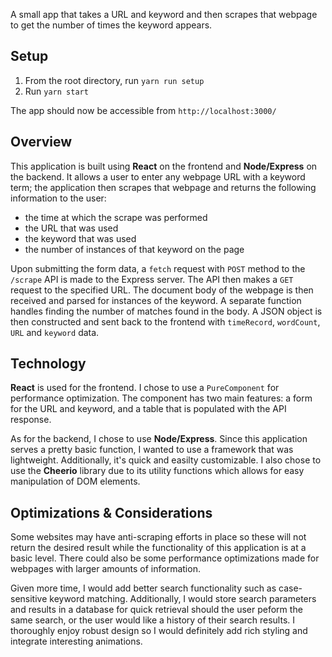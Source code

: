 A small app that takes a URL and keyword and then scrapes that webpage to get the number of times the keyword appears.

## Setup

1. From the root directory, run `yarn run setup`
2. Run `yarn start`

The app should now be accessible from `http://localhost:3000/`

## Overview

This application is built using **React** on the frontend and **Node/Express** on the backend. It allows a user to enter any webpage URL with a keyword term; the application then scrapes that webpage and returns the following information to the user:

- the time at which the scrape was performed
- the URL that was used
- the keyword that was used
- the number of instances of that keyword on the page

Upon submitting the form data, a `fetch` request with `POST` method to the `/scrape` API is made to the Express server. The API then makes a `GET` request to the specified URL. The document body of the webpage is then received and parsed for instances of the keyword. A separate function handles finding the number of matches found in the body. A JSON object is then constructed and sent back to the frontend with `timeRecord`, `wordCount`, `URL` and `keyword` data.

## Technology

**React** is used for the frontend. I chose to use a `PureComponent` for performance optimization. The component has two main features: a form for the URL and keyword, and a table that is populated with the API response.

As for the backend, I chose to use **Node/Express**. Since this application serves a pretty basic function, I wanted to use a framework that was lightweight. Additionally, it's quick and easilty customizable. I also chose to use the **Cheerio** library due to its utility functions which allows for easy manipulation of DOM elements.

## Optimizations & Considerations

Some websites may have anti-scraping efforts in place so these will not return the desired result while the functionality of this application is at a basic level. There could also be some performance optimizations made for webpages with larger amounts of information.

Given more time, I would add better search functionality such as case-sensitive keyword matching. Additionally, I would store search parameters and results in a database for quick retrieval should the user peform the same search, or the user would like a history of their search results. I thoroughly enjoy robust design so I would definitely add rich styling and integrate interesting animations.
